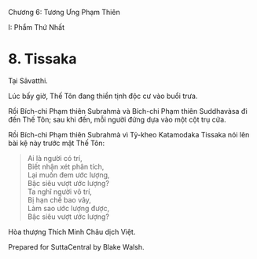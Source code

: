  

Chương 6: Tương Ưng Phạm Thiên

I: Phẩm Thứ Nhất

# 8\. Tissaka

Tại Sāvatthi.

Lúc bấy giờ, Thế Tôn đang thiền tịnh độc cư vào buổi trưa.

Rồi Bích-chi Phạm thiên Subrahmà và Bích-chi Phạm thiên Suddhavàsa đi đến Thế Tôn; sau khi đến, mỗi người đứng dựa vào một cột trụ cửa.

Rồi Bích-chi Phạm thiên Subrahmà vì Tỷ-kheo Katamodaka Tissaka nói lên bài kệ này trước mặt Thế Tôn:

> Ai là người có trí,  
> Biết nhận xét phân tích,  
> Lại muốn đem ước lượng,  
> Bậc siêu vượt ước lượng?  
> Ta nghĩ người vô trí,  
> Bị hạn chế bao vây,  
> Làm sao ước lượng được,  
> Bậc siêu vượt ước lượng?

Hòa thượng Thích Minh Châu dịch Việt.

Prepared for SuttaCentral by Blake Walsh.